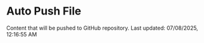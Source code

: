 # Auto Push File

Content that will be pushed to GitHub repository.
Last updated: 07/08/2025, 12:16:55 AM